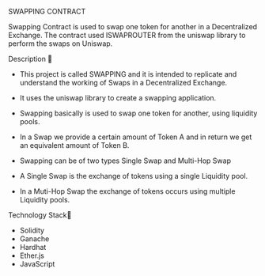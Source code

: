 SWAPPING CONTRACT

Swapping Contract is used to swap one token for another in a Decentralized Exchange.
The contract used ISWAPROUTER from the uniswap library to perform the swaps on Uniswap.

Description 📌
* This project is called SWAPPING and it is intended to replicate and understand the 
  working of Swaps in a Decentralized Exchange.
* It uses the uniswap library to create a swapping application.
*	Swapping basically is used to swap one token for another, using liquidity pools.
* In a Swap we provide a certain amount of Token A and in return we get an equivalent amount of Token B.
* Swapping can be of two types
    Single Swap and
    Multi-Hop Swap
    
* A Single Swap is the exchange of tokens using a single Liquidity pool.
* In a Muti-Hop Swap the exchange of tokens occurs using multiple Liquidity pools.

Technology Stack📌
* Solidity
* Ganache
* Hardhat
* Ether.js
* JavaScript
